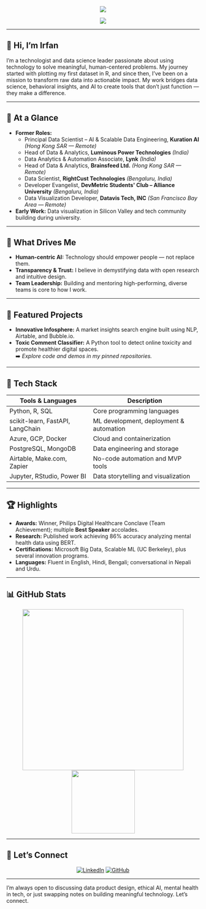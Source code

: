 
<p align="center">
  <img src="https://readme-typing-svg.herokuapp.com?color=0077B5&size=28&center=true&vCenter=true&width=650&height=50&lines=Vision+Architect+%7C+Impact+Maker" />
</p>
<p align="center">
  <img src="https://readme-typing-svg.herokuapp.com?color=0077B5&size=28&center=true&vCenter=true&width=650&height=50&lines=Growth+Catalyst+%7C+Data+Alchemist" />
</p>

---

## 👋 Hi, I’m Irfan
I’m a technologist and data science leader passionate about using technology to solve meaningful, human-centered problems. My journey started with plotting my first dataset in R, and since then, I’ve been on a mission to transform raw data into actionable impact. My work bridges data science, behavioral insights, and AI to create tools that don’t just function — they make a difference.

---

## 🚀 At a Glance
- **Former Roles:**
  - Principal Data Scientist – AI & Scalable Data Engineering, **Kuration AI** *(Hong Kong SAR — Remote)*
  - Head of Data & Analytics, **Luminous Power Technologies** *(India)*
  - Data Analytics & Automation Associate, **Lynk** *(India)*
  - Head of Data & Analytics, **Brainsfeed Ltd.** *(Hong Kong SAR — Remote)*
  - Data Scientist, **RightCust Technologies** *(Bengaluru, India)*
  - Developer Evangelist, **DevMetric Students' Club – Alliance University** *(Bengaluru, India)*
  - Data Visualization Developer, **Datavis Tech, INC** *(San Francisco Bay Area — Remote)*
- **Early Work:** Data visualization in Silicon Valley and tech community building during university.

---

## 🎯 What Drives Me
- **Human-centric AI:** Technology should empower people — not replace them.  
- **Transparency & Trust:** I believe in demystifying data with open research and intuitive design.  
- **Team Leadership:** Building and mentoring high-performing, diverse teams is core to how I work.  

---

## 💼 Featured Projects
- **Innovative Infosphere:** A market insights search engine built using NLP, Airtable, and Bubble.io.  
- **Toxic Comment Classifier:** A Python tool to detect online toxicity and promote healthier digital spaces.  
➡️ *Explore code and demos in my pinned repositories.*

---

## 🧰 Tech Stack
| Tools & Languages             | Description                              |
|------------------------------|------------------------------------------|
| Python, R, SQL               | Core programming languages               |
| scikit-learn, FastAPI, LangChain | ML development, deployment & automation |
| Azure, GCP, Docker           | Cloud and containerization               |
| PostgreSQL, MongoDB          | Data engineering and storage             |
| Airtable, Make.com, Zapier   | No-code automation and MVP tools         |
| Jupyter, RStudio, Power BI   | Data storytelling and visualization      |

---

## 🏆 Highlights
- **Awards:** Winner, Philips Digital Healthcare Conclave (Team Achievement); multiple **Best Speaker** accolades.  
- **Research:** Published work achieving 86% accuracy analyzing mental health data using BERT.  
- **Certifications:** Microsoft Big Data, Scalable ML (UC Berkeley), plus several innovation programs.  
- **Languages:** Fluent in English, Hindi, Bengali; conversational in Nepali and Urdu.  

---

## 📊 GitHub Stats
<p align="center">
  <img src="https://github-readme-stats.vercel.app/api?username=irfanalidv&show_icons=true&theme=light&count_private=true" width="420"/>
  <img src="https://github-readme-stats.vercel.app/api/top-langs/?username=irfanalidv&layout=compact&theme=light&langs_count=7&hide=processing&card_width=320" height="165" />
</p>

---

## 🤝 Let’s Connect
<p align="center">
  <a href="https://fr.linkedin.com/in/irfanalidv"><img src="https://img.shields.io/badge/LinkedIn-0077B5?style=for-the-badge&logo=linkedin&logoColor=white" alt="LinkedIn"></a>
  <a href="https://github.com/irfanalidv"><img src="https://img.shields.io/badge/GitHub-161b22?style=for-the-badge&logo=github&logoColor=white" alt="GitHub"></a>
</p>

---

I’m always open to discussing data product design, ethical AI, mental health in tech, or just swapping notes on building meaningful technology. Let’s connect.
